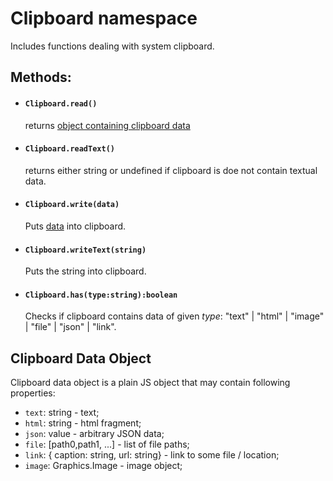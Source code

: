 # Clipboard namespace

Includes functions dealing with system clipboard. 

## Methods:

* #### `Clipboard.read()` 
  
  returns [object containing clipboard data](#clipboard-data)

* #### `Clipboard.readText()` 

  returns either string or undefined if clipboard is doe not contain textual data.

* #### `Clipboard.write(data)` 

  Puts [data](#clipboard-data) into clipboard.  

* #### `Clipboard.writeText(string)` 

  Puts the string into clipboard.  

* #### `Clipboard.has(type:string):boolean` 

  Checks if clipboard contains data of given _type_: "text" | "html" | "image" 
  | "file" | "json" | "link".

## Clipboard Data Object

Clipboard data object is a plain JS object that may contain following properties:

* `text`: string - text;
* `html`: string - html fragment;
* `json`: value - arbitrary JSON data;
* `file`: [path0,path1, ...] - list of file paths;
* `link`: { caption: string, url: string} - link to some file / location;
* `image`: Graphics.Image - image object;

